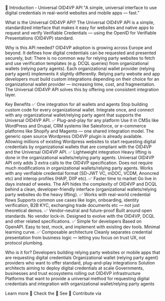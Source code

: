 
🔹 Introduction - Universal OID4VP API
"A simple, universal interface to use digital credentials in real-world websites and mobile apps — fast.”

What is the Universal OID4VP API?
The Universal OID4VP API is a simple, standardized interface that makes it easy for websites and native apps to request and verify Verifiable Credentials — using the OpenID for Verifiable Presentations (OID4VP) standard.

Why is this API needed?
OID4VP adoption is growing across Europe and beyond. It defines how digital credentials can be requested and presented securely, but:
There is no common way for relying party websites to fetch and use verification templates (e.g. DCQL queries) from organizational wallets (relying party agents).
Each organizational wallet provider (relying party agent) implements it slightly differently.
Relying party website and app developers must build custom integrations depending on their choice for an organizational wallet provider — increasing time, cost, and fragmentation.
The Universal OID4VP API solves this by offering one consistent integration layer.



Key Benefits
✅ One integration for all wallets and agents
Stop building custom code for every organizational wallet. Integrate once, and connect with any organizational wallet/relying party agent that supports the Universal OID4VP API.
✅ Plug-and-play for any platform
Use it in CMSs like WordPress and Drupal, CRM systems like Salesforce, or e-commerce platforms like Shopify and Magento — one shared integration model. The generic open source Wordpress OID4VP plugin is already available. Allowing millions of existing Wordpress websites to start requesting digital credentials by organizational wallets that are compliant with the OID4VP and the Universal OID4VP API.
✅ Lightweight integration
Heavy lifting is done in the organizational wallets/relying party agents. Universal OID4VP API only adds 3 extra calls to the OID4VP specification. Does not require much modifications in organizational wallets/relying party agents.
Works with any verifiable credential format (SD-JWT VC, mDOC, VCDM, Anoncred etc) and interop profiles (HAIP, DIIP etc). 
✅ Faster time to market
Go live in days instead of weeks. The API hides the complexity of OID4VP and DCQL behind a clean, developer-friendly interface (organizational wallets/relying party websites do the heavy lifting).
✅ Works with real-world credential flows
Supports common use cases like login, onboarding, identity verification, B2B KYC, exchanging trade documents etc — not just theoretical demos.
✅ Vendor-neutral and future-proof
Built around open standards. No vendor lock-in. Designed to evolve with the OID4VP, DCQL and other related specifications.
✅ Simple for developers
Based on OpenAPI. Easy to test, mock, and implement with existing dev tools. Minimal learning curve.
✅ Composable architecture
Cleanly separates credential presentation from business logic — letting you focus on trust UX, not protocol plumbing.


Who is it for?
Developers building relying party websites or mobile apps that are requesting digital credentials
Organizational wallet (relying party agent) providers who want to offer standard, plug-and-play integrations
Solution architects aiming to deploy digital credentials at scale
Governments, businesses and trust ecosystems rolling out OID4VP infrastructure
Platforms that want to provide a universal method for requesting digital credentials and integration with organizational wallet/relying party agents

Learn more
📄 Check the 
🧩 See 
💬 Contribute via 

